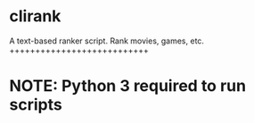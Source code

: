# clirank
A text-based ranker script. Rank movies, games, etc.
+++++++++++++++++++++++++++
# NOTE: Python 3 required to run scripts
